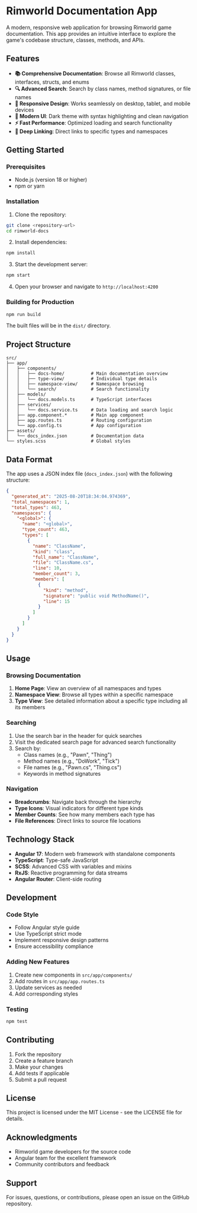 # Rimworld Documentation App

A modern, responsive web application for browsing Rimworld game documentation. This app provides an intuitive interface to explore the game's codebase structure, classes, methods, and APIs.

## Features

- **📚 Comprehensive Documentation**: Browse all Rimworld classes, interfaces, structs, and enums
- **🔍 Advanced Search**: Search by class names, method signatures, or file names
- **📱 Responsive Design**: Works seamlessly on desktop, tablet, and mobile devices
- **🎨 Modern UI**: Dark theme with syntax highlighting and clean navigation
- **⚡ Fast Performance**: Optimized loading and search functionality
- **🔗 Deep Linking**: Direct links to specific types and namespaces

## Getting Started

### Prerequisites

- Node.js (version 18 or higher)
- npm or yarn

### Installation

1. Clone the repository:
```bash
git clone <repository-url>
cd rimworld-docs
```

2. Install dependencies:
```bash
npm install
```

3. Start the development server:
```bash
npm start
```

4. Open your browser and navigate to `http://localhost:4200`

### Building for Production

```bash
npm run build
```

The built files will be in the `dist/` directory.

## Project Structure

```
src/
├── app/
│   ├── components/
│   │   ├── docs-home/          # Main documentation overview
│   │   ├── type-view/          # Individual type details
│   │   ├── namespace-view/     # Namespace browsing
│   │   └── search/             # Search functionality
│   ├── models/
│   │   └── docs.models.ts      # TypeScript interfaces
│   ├── services/
│   │   └── docs.service.ts     # Data loading and search logic
│   ├── app.component.*         # Main app component
│   ├── app.routes.ts           # Routing configuration
│   └── app.config.ts           # App configuration
├── assets/
│   └── docs_index.json         # Documentation data
└── styles.scss                 # Global styles
```

## Data Format

The app uses a JSON index file (`docs_index.json`) with the following structure:

```json
{
  "generated_at": "2025-08-20T18:34:04.974369",
  "total_namespaces": 1,
  "total_types": 463,
  "namespaces": {
    "<global>": {
      "name": "<global>",
      "type_count": 463,
      "types": [
        {
          "name": "ClassName",
          "kind": "class",
          "full_name": "ClassName",
          "file": "ClassName.cs",
          "line": 10,
          "member_count": 3,
          "members": [
            {
              "kind": "method",
              "signature": "public void MethodName()",
              "line": 15
            }
          ]
        }
      ]
    }
  }
}
```

## Usage

### Browsing Documentation

1. **Home Page**: View an overview of all namespaces and types
2. **Namespace View**: Browse all types within a specific namespace
3. **Type View**: See detailed information about a specific type including all its members

### Searching

1. Use the search bar in the header for quick searches
2. Visit the dedicated search page for advanced search functionality
3. Search by:
   - Class names (e.g., "Pawn", "Thing")
   - Method names (e.g., "DoWork", "Tick")
   - File names (e.g., "Pawn.cs", "Thing.cs")
   - Keywords in method signatures

### Navigation

- **Breadcrumbs**: Navigate back through the hierarchy
- **Type Icons**: Visual indicators for different type kinds
- **Member Counts**: See how many members each type has
- **File References**: Direct links to source file locations

## Technology Stack

- **Angular 17**: Modern web framework with standalone components
- **TypeScript**: Type-safe JavaScript
- **SCSS**: Advanced CSS with variables and mixins
- **RxJS**: Reactive programming for data streams
- **Angular Router**: Client-side routing

## Development

### Code Style

- Follow Angular style guide
- Use TypeScript strict mode
- Implement responsive design patterns
- Ensure accessibility compliance

### Adding New Features

1. Create new components in `src/app/components/`
2. Add routes in `src/app/app.routes.ts`
3. Update services as needed
4. Add corresponding styles

### Testing

```bash
npm test
```

## Contributing

1. Fork the repository
2. Create a feature branch
3. Make your changes
4. Add tests if applicable
5. Submit a pull request

## License

This project is licensed under the MIT License - see the LICENSE file for details.

## Acknowledgments

- Rimworld game developers for the source code
- Angular team for the excellent framework
- Community contributors and feedback

## Support

For issues, questions, or contributions, please open an issue on the GitHub repository.
